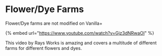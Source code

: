 # Flower/Dye Farms

Flower/Dye farms are not modified on Vanilla+

{% embed url="https://www.youtube.com/watch?v=Gjz3dNRwaOI" %}

This video by Rays Works is amazing and covers a multitude of different farms for different flowers and dyes.
